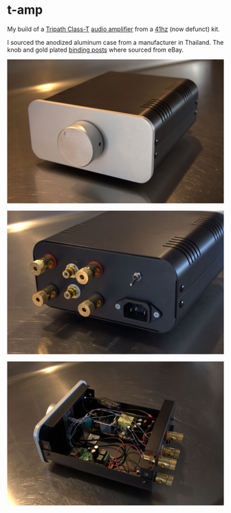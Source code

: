 # t-amp

My build of a [Tripath Class-T](https://en.wikipedia.org/wiki/Class-T_amplifier)
[audio amplifier](https://en.wikipedia.org/wiki/Amplifier) from a [41hz](http://41hz.com/) (now defunct) kit.

I sourced the anodized aluminum case from a manufacturer in Thailand. The knob and gold plated [binding posts](https://en.wikipedia.org/wiki/Binding_post) where sourced from eBay.

![Image of t-amp front](https://github.com/rigtorp/t-amp/blob/master/front.jpg)

![Image of t-amp back](https://github.com/rigtorp/t-amp/blob/master/back.jpg)

![Image of t-amp inside](https://github.com/rigtorp/t-amp/blob/master/inside.jpg)
